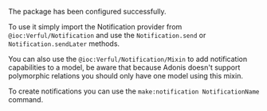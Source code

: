 The package has been configured successfully.

To use it simply import the Notification provider from `@ioc:Verful/Notification`
and use the `Notification.send` or `Notification.sendLater` methods.

You can also use the `@ioc:Verful/Notification/Mixin` to add notification
capabilities to a model, be aware that because Adonis doesn't support polymorphic
relations you should only have one model using this mixin.

To create notifications you can use the `make:notification NotificationName`
command.
